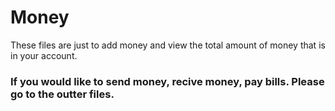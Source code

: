 # Money

These files are just to add money and view the total amount of money that is in your account. 

### If you would like to send money, recive money, pay bills. Please go to the outter files.
